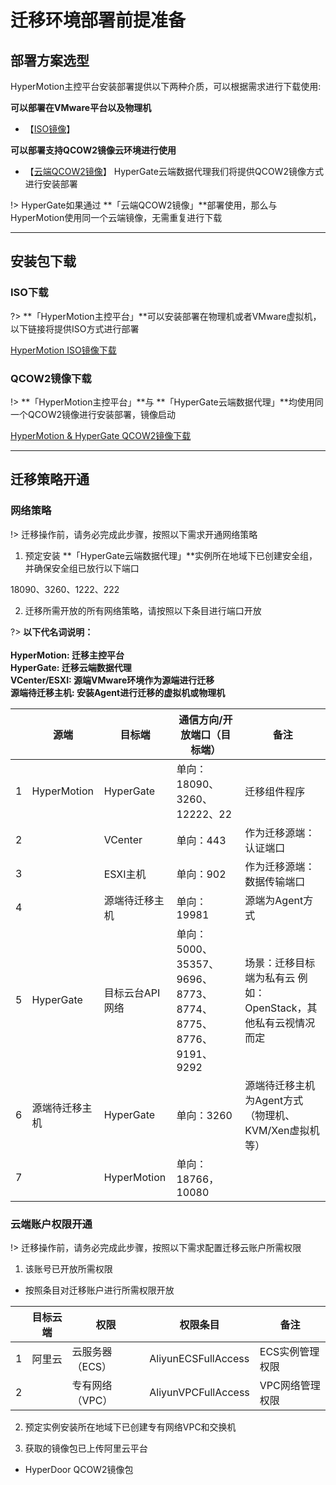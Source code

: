 # 迁移环境部署前提准备

## 部署方案选型

HyperMotion主控平台安装部署提供以下两种介质，可以根据需求进行下载使用:<br/>

**可以部署在VMware平台以及物理机**
- 【[ISO镜像](standalone/aliyun/premise.md?id=ISO下载)】

**可以部署支持QCOW2镜像云环境进行使用**

- 【[云端QCOW2镜像](standalone/aliyun/premise.md?id=QCOW2镜像下载)】
HyperGate云端数据代理我们将提供QCOW2镜像方式进行安装部署<br/>

!> HyperGate如果通过 **「云端QCOW2镜像」**部署使用，那么与HyperMotion使用同一个云端镜像，无需重复进行下载

---

## 安装包下载

### ISO下载

?> **「HyperMotion主控平台」**可以安装部署在物理机或者VMware虚拟机，以下链接将提供ISO方式进行部署

[HyperMotion ISO镜像下载](http://office.oneprocloud.com:18888/iso/hypermotion/%e6%9d%ad%e5%b7%9e%e6%94%bf%e5%8a%a1%e4%ba%91/HM_IMG-191227-2020-03-19.raw)

### QCOW2镜像下载

!> **「HyperMotion主控平台」**与 **「HyperGate云端数据代理」**均使用同一个QCOW2镜像进行安装部署，镜像启动

[HyperMotion & HyperGate QCOW2镜像下载](http://office.oneprocloud.com:18888/iso/hypermotion/%e6%9d%ad%e5%b7%9e%e6%94%bf%e5%8a%a1%e4%ba%91/HM_IMG-191227-2020-03-19.raw)



---

## 迁移策略开通

### 网络策略

!> 迁移操作前，请务必完成此步骤，按照以下需求开通网络策略


1. 预定安装 **「HyperGate云端数据代理」**实例所在地域下已创建安全组，并确保安全组已放行以下端口

18090、3260、1222、222

2. 迁移所需开放的所有网络策略，请按照以下条目进行端口开放

?> **以下代名词说明：** </br>
</br>
**HyperMotion: 迁移主控平台**</br>
**HyperGate: 迁移云端数据代理**</br>
**VCenter/ESXI: 源端VMware环境作为源端进行迁移**</br>
**源端待迁移主机: 安装Agent进行迁移的虚拟机或物理机**</br>

|   | 源端         | 目标端       | 通信方向/开放端口（目标端）                    | 备注                                                         |
| - | -------------- | --------------- | ----------------------------------------------------------- | -------------------------------------------------------------- |
| 1 | HyperMotion    | HyperGate       | 单向：18090、3260、12222、22                               | 迁移组件程序                                             |
| 2 |                | VCenter         | 单向：443                                                | 作为迁移源端：认证端口                              |
| 3 |                | ESXI主机      | 单向：902                                                | 作为迁移源端：数据传输端口                        |
| 4 |                | 源端待迁移主机 | 单向：19981                                              | 源端为Agent方式                                           |
| 5 | HyperGate      | 目标云台API网络 | 单向：5000、35357、9696、8773、8774、8775、8776、9191、9292 | 场景：迁移目标端为私有云 例如：OpenStack，其他私有云视情况而定 |
| 6 | 源端待迁移主机 | HyperGate       | 单向：3260                                               | 源端待迁移主机为Agent方式（物理机、KVM/Xen虚拟机等） |
| 7 |                | HyperMotion     | 单向：18766，10080                                      |                                                                |


### 云端账户权限开通

!> 迁移操作前，请务必完成此步骤，按照以下需求配置迁移云账户所需权限

1. 该账号已开放所需权限
 
 - 按照条目对迁移账户进行所需权限开放

 |   | 目标云端 | 权限          | 权限条目        | 备注          |
 | - | -------- | --------------- | ------------------- | --------------- |
 | 1 | 阿里云 | 云服务器（ECS） | AliyunECSFullAccess | ECS实例管理权限 |
 | 2 |          | 专有网络（VPC） | AliyunVPCFullAccess | VPC网络管理权限 |

2. 预定实例安装所在地域下已创建专有网络VPC和交换机

3. 获取的镜像包已上传阿里云平台
 - HyperDoor QCOW2镜像包